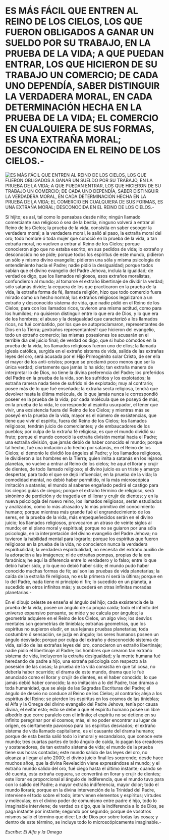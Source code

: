 # ES MÁS FÁCIL QUE ENTREN AL REINO DE LOS CIELOS, LOS QUE FUERON OBLIGADOS A GANAR UN SUELDO POR SU TRABAJO, EN LA PRUEBA DE LA VIDA; A QUE PUEDAN ENTRAR, LOS QUE HICIERON DE SU TRABAJO UN COMERCIO; DE CADA UNO DEPENDÍA, SABER DISTINGUIR LA VERDADERA MORAL, EN CADA DETERMINACIÓN HECHA EN LA PRUEBA DE LA VIDA; EL COMERCIO EN CUALQUIERA DE SUS FORMAS, ES UNA EXTRAÑA MORAL; DESCONOCIDA EN EL REINO DE LOS CIELOS.-

![ES MÁS FÁCIL QUE ENTREN AL REINO DE LOS CIELOS, LOS QUE FUERON OBLIGADOS A GANAR UN SUELDO POR SU TRABAJO, EN LA PRUEBA DE LA VIDA; A QUE PUEDAN ENTRAR, LOS QUE HICIERON DE SU TRABAJO UN COMERCIO; DE CADA UNO DEPENDÍA, SABER DISTINGUIR LA VERDADERA MORAL, EN CADA DETERMINACIÓN HECHA EN LA PRUEBA DE LA VIDA; EL COMERCIO EN CUALQUIERA DE SUS FORMAS, ES UNA EXTRAÑA MORAL; DESCONOCIDA EN EL REINO DE LOS CIELOS.-](http://www.alfayomega.pe/images/rollos/blanco.jpg)

Sí hijito; es así, tal como lo pensabas desde niño; ningún llamado comerciante sea religioso ó sea de la bestia, ninguno volverá a entrar al Reino de los Cielos; la prueba de la vida, consistía en saber escoger la verdadera moral; a la verdadera moral, le salió al paso, la extraña moral del oro; todo hombre ó toda mujer que conoció en la prueba de la vida, a tan extraña moral, no vuelven a entrar al Reino de los Cielos; porque conocieron algo que no estaba escrito, en sus pedidos de vida; lo extraño y desconocido no se pide; porque todos los espíritus de este mundo, pidieron un sólo y mismo divino evangelio; pidieron una sóla y misma psicología de entendimiento hacia el Padre; nadie pidió la desigualdad; porque todos sabían que el divino evangelio del Padre Jehova, incluía la igualdad; de verdad os digo, que los llamados religiosos, esos extraños moralistas, confundieron al mundo; al tomarse el extraño libertinaje de dividir la verdad; sólo satanás divide; la ceguera de los que practicaron en la prueba de la vida, la extraña forma de fé, llamada religión, hizo que todo comercio fuera mirado como un hecho normal; los extraños religiosos legalizaron a un extraño y desconocido sistema de vida, que nadie pidió en el Reino de los Cielos; para con los llamados ricos, tuvieron una misma actitud, como para los humildes; no quisieron distinguir entre lo que era de Dios, y lo que era de los hombres; el abuso y la desigualdad que caracterizó a los llamados ricos, no fué combatido, por los que se autoproclamaron, representantes de Dios en la Tierra; ¡¡extraños representantes!! que hicieron del evangelio, todo un extraño comercio; las mismas posesiones los acusarán en el terrible día del juicio final; de verdad os digo, que si hubo cómodos en la prueba de la vida, los llamados religiosos fueron uno de ellos; la llamada iglesia católica, surgida en el extraño sistema de vida, salida de las extrañas leyes del oro, será acusada por el Hijo Primogénito solar Cristo, de ser ella el mayor de los anti-cristos; porque se proclamó poco menos que ser la única verdad; ciertamente que jamás lo ha sido; tan extraña manera de interpretar lo de Dios, no tiene la divina preferencia del Padre; los preferidos del Padre en la prueba de la vida, son los sufridos y los explotados; la extraña ramera nada tiene de sufrido ni de explotado; muy al contrario; posee más de lo que fué enseñado; la extraña secta religiosa, tendrá que devolver hasta la última molécula, de lo que jamás nunca le correspondió poseer en la prueba de la vida; por cada molécula que se poseyó de más, en la prueba de la vida, le corresponde al espíritu usurpador, el tener que vivir, una exsistencia fuera del Reino de los Cielos; y mientras más se poseyó en la prueba de la vida, mayor es el número de exsistencias, que tiene que vivir el espíritu, fuera del Reino de los Cielos; los llamados religiosos, tendrán juicio de comerciantes; y de embaucadores de los pueblos; por culpa de la extraña fé religiosa, es que el mundo dividió su fruto; porque el mundo conoció la extraña división mental hacia el Padre; una extraña división, que jamás debió de haber conocido el mundo; porque tal hecho, fué una imitación a lo hecho por satanás, en el Reino de los Cielos; el demonio le dividió los ángeles al Padre; y los llamados religiosos, le dividieron a los hombres en la Tierra; quien imita a satanás en los lejanos planetas, no vuelve a entrar al Reino de los cielos; he aquí el llorar y crujir de dientes, de todo llamado religioso; el divino juicio es un triste y amargo despertar, para todo el que se dejó influenciar, en la prueba de la vida; la comodidad mental, no debió haber permitido, ni la más microscópica imitación a satanás; el mundo al saberse engañado pedirá el castigo para los ciegos guías de ciegos; porque el extraño término de religioso, será sinónimo de perdición y de tragedia en el llorar y crujir de dientes; y en la nueva psicología del nuevo reino, los llamados religiosos, serán estudiados y analizados, como lo más atrasado y lo más primitivo del conocimiento humano; porque mientras más grande fué el engrandecimiento de los seres, en la prueba de la vida, más empequeñecidos serán en el divino juicio; los llamados religiosos, provocaron un atraso de veinte siglos al mundo; en el plano moral y espíritual; porque no se guiaron por una sóla psicología, en la interpretación del divino evangelio del Padre Jehova; no tuvieron la habilidad mental para lograrlo; porque los espíritus que fueron religiosos en la prueba de la vida, no conocieron nunca la verdadera espíritualidad; la verdadera espíritualidad, no necesita del extraño auxilio de la adoración a las imágenes; ni de extrañas pompas, propias de la era faraónica; he aquí la diferencia entre lo verdadero y lo falso; entre lo que debió haber sido, y lo que no debió haber sido; el mundo pudo haber conocido muchas formas de fé; así son las pruebas de vida planetarias; la caída de la extraña fé religiosa, no es la primera ni será la última; porque en lo del Padre, nada tiene ni principio ni fin; lo sucedido en un planeta, a sucedido en otros infinitos más; y sucederá en otras infinitas moradas planetarias.-

En el dibujo celeste se enseña el ángulo del hijo; cada exsistencia de la prueba de la vida, posee un ángulo de su propia caída; todo el infinito del universo expansivo pensante, se mide y se calcula por ángulos; la geometría adquiere en el Reino de los Cielos, un algo vivo; los desvíos mentales son geometrías de tinieblas; extrañas geometrías, que los espíritus no supieron eludir, en sus lejanas pruebas planetarias; toda costumbre ó sensación, se juzja en ángulo; los seres humanos poseen un ángulo desviado; porque por culpa del extraño y desconocido sistema de vida, salido de las extrañas leyes del oro, conocieron un extraño libertinaje; nadie pidió el libertinaje al Padre; los hombres que crearon tan extraño sistema de vida, incluyeron la extraña desigualdad; y la mente humana fué heredando de padre a hijo, una extraña psicología con respecto a la posesión de las cosas; la prueba de la vida consistía en que tal cosa, no debería haber ocurrido; el drama de este mundo, drama que le fué anunciado como el llorar y crujir de dientes, es el haber conocido, lo que jamás debió haber conocido; la no imitación a lo del Padre, trae dramas a toda humanidad, que se aleja de las Sagradas Escrituras del Padre; el ángulo de desvio no conduce al Reino de los Cielos; al contrario; aleja a los espíritus del Reino; se pierden los espíritus en los cosmos de las tinieblas; el Alfa y la Omega del divino evangelio del Padre Jehova, tenía por causa divina, el evitar esto; esto se debe a que el espíritu humano posee un libre albedrío que corre paralelo con el infinito; el espíritu no se detiene en su infinito peregrinar por el cosmos; más, el no poder encontrar su lugar de orígen, es ciertamente pavoroso para los espíritus desviados; el extraño sistema de vida llamado capitalismo, es el causante del drama humano; porque de esta bestia salió todo lo inmoral y escandaloso, que conoce este mundo; tres cuartas partes de todo ángulo de caída, lo pagan los creadores y sostenedores, de tan extraño sistema de vida; el mundo de la prueba tiene sus horas contadas; este mundo salido de las leyes del oro, no alcanza a llegar al año 2000; el divino juicio final les sorprende; desde hace muchos años, que la divina Revelación viene expresándose al mundo; y el extraño mundo salido del oro, fué ciego hasta el último instante; cuando se dé cuenta, esta extraña ceguera, se convertirá en llorar y crujir de dientes; este llorar es proporcional al ángulo de indiferencia, que el mundo tuvo para con lo salido del Padre; a mayor extraña indiferencia, mayor dolor; todo el mundo llorará; porque en la divina intervención de la Trinidad del Padre, interviene el todo sobre el todo; intervienen elementos y espíritus; virtudes y moléculas; en el divino poder de comunismo entre padre é hijo, todo lo imaginable interviene; de verdad os digo, que la indiferencia a lo de Dios, se paga instante por instante; segundo por segundo; porque de vosotros mismos salió el término que dice: Lo de Dios por sobre todas las cosas; y dentro de este término, se incluye todo lo microscópicamente imaginable.-

*Escribe: El Alfa y la Omega*
